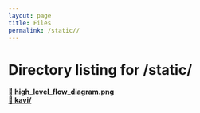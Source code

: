 ```yaml
---
layout: page
title: Files
permalink: /static//
---
```


# Directory listing for /static/
[**:page_facing_up: high_level_flow_diagram.png**](high_level_flow_diagram.png)  
[**:file_folder: kavi/**](/static/kavi)  
